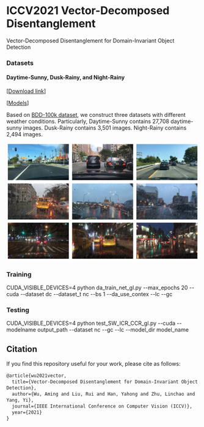 # ICCV2021 Vector-Decomposed Disentanglement
Vector-Decomposed Disentanglement for Domain-Invariant Object Detection

### Datasets

#### Daytime-Sunny, Dusk-Rainy, and Night-Rainy

[[Download link](https://1drv.ms/u/s!Aj36fTfndfoAgkgoOBNOruhwdPls?e=U6AGWP)]

[[Models](https://1drv.ms/u/s!Aj36fTfndfoAgkm7nRpm3hmXaiw8?e=CfLb97)]

Based on [BDD-100k dataset](https://bdd-data.berkeley.edu), we construct three datasets with different weather conditions. Particularly, Daytime-Sunny contains 27,708 daytime-sunny images. Dusk-Rainy contains 3,501 images. Night-Rainy contains 2,494 images.

![shapenet_illuminants](images/aweather.png)

### Training

CUDA_VISIBLE_DEVICES=4 python da_train_net_gl.py --max_epochs 20 --cuda --dataset dc --dataset_t nc --bs 1 --da_use_contex --lc --gc

### Testing

CUDA_VISIBLE_DEVICES=4 python test_SW_ICR_CCR_gl.py --cuda --modelname output_path --dataset nc --gc --lc --model_dir model_name

## Citation

If you find this repository useful for your work, please cite as follows:

```
@article{wu2021vector,
  title={Vector-Decomposed Disentanglement for Domain-Invariant Object Detection},
  author={Wu, Aming and Liu, Rui and Han, Yahong and Zhu, Linchao and Yang, Yi},
  journal={IEEE International Conference on Computer Vision (ICCV)},
  year={2021}
}

```
